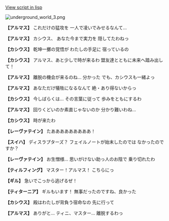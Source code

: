 [View script in lisp](../scripts/101205053.txt)

![underground_world_3.png](../images/backgrounds/underground_world_3.png)

**【アルマス】**
これだけの猛攻を
一人で凌いでみせるなんて…

**【アルマス】**
カシウス、
あなた今まで実力を
隠してたわねっ

**【カシウス】**
乾坤一擲の覚悟が
わたしの手足に
宿っているの

**【カシウス】**
アルマス、あと少しで時が来るわ
盟友達とともに未来へ踏み出して！

**【アルマス】**
離脱の機会が来るのね…
分かった
でも、カシウスも一緒よっ

**【アルマス】**
あなただけ犠牲になるなんて
絶・あり得ないからっ

**【カシウス】**
今しばらくは…
その言葉に従って
歩みをともにするわ

**【アルマス】**
回りくどいのか素直じゃないのか
分かり難いわね…

**【カシウス】**
時が来たわ

**【レーヴァテイン】**
たあああああああああ！

**【スイハ】**
ディスラプターズ？
フェイルノートが始末したのでは
なかったのですか？

**【レーヴァテイン】**
お生憎様…
思いがけない助っ人のお陰で
乗り切れたわ

**【ティルフィング】**
マスター！アルマス！
こちらにっ

**【ギル】**
急いでこっから逃げるぜ！

**【ティターニア】**
ギルもいます！
無事だったのですね、良かった

**【カシウス】**
殿はわたしが背負う宿命なの
先に行って

**【アルマス】**
ありがと…
ティニ、マスター…
離脱するわっ